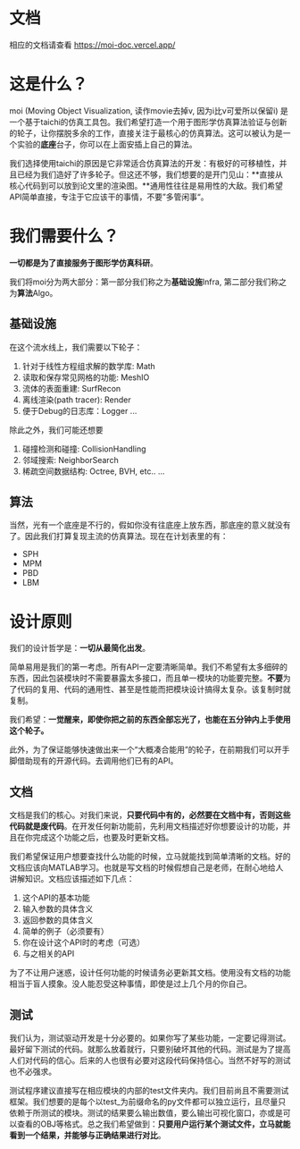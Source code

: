 # 文档
相应的文档请查看
https://moi-doc.vercel.app/


# 这是什么？

moi (Moving Object Visualization, 读作movie去掉v, 因为i比v可爱所以保留i) 是一个基于taichi的仿真工具包。我们希望打造一个用于图形学仿真算法验证与创新的轮子，让你摆脱多余的工作，直接关注于最核心的仿真算法。这可以被认为是一个实验的**底座**台子，你可以在上面安插上自己的算法。


我们选择使用taichi的原因是它非常适合仿真算法的开发：有极好的可移植性，并且已经为我们造好了许多轮子。但这还不够，我们想要的是开门见山：**直接从核心代码到可以放到论文里的渲染图。**通用性往往是易用性的大敌。我们希望API简单直接，专注于它应该干的事情，不要”多管闲事“。

# 我们需要什么？

**一切都是为了直接服务于图形学仿真科研**。


我们将moi分为两大部分：第一部分我们称之为**基础设施**Infra, 第二部分我们称之为**算法**Algo。

## 基础设施
在这个流水线上，我们需要以下轮子：

1. 针对于线性方程组求解的数学库: Math
2. 读取和保存常见网格的功能: MeshIO
3. 流体的表面重建: SurfRecon
4. 离线渲染(path tracer): Render
5. 便于Debug的日志库：Logger
...

除此之外，我们可能还想要

1. 碰撞检测和碰撞: CollisionHandling
2. 邻域搜索: NeighborSearch
3. 稀疏空间数据结构: Octree, BVH, etc..
...

## 算法
当然，光有一个底座是不行的，假如你没有往底座上放东西，那底座的意义就没有了。因此我们打算复现主流的仿真算法。现在在计划表里的有：

- SPH
- MPM
- PBD
- LBM

# 设计原则
我们的设计哲学是：**一切从最简化出发**。

简单易用是我们的第一考虑。所有API一定要清晰简单。我们不希望有太多细碎的东西，因此包装模块时不需要暴露太多接口，而且单一模块的功能要完整。**不要**为了代码的复用、代码的通用性、甚至是性能而把模块设计搞得太复杂。该复制时就复制。

我们希望：**一觉醒来，即使你把之前的东西全部忘光了，也能在五分钟内上手使用这个轮子。**

此外，为了保证能够快速做出来一个“大概凑合能用”的轮子，在前期我们可以开手脚借助现有的开源代码。去调用他们已有的API。

## 文档

文档是我们的核心。对我们来说，**只要代码中有的，必然要在文档中有，否则这些代码就是废代码**。在开发任何新功能前，先利用文档描述好你想要设计的功能，并且在你完成这个功能之后，也要及时更新文档。

我们希望保证用户想要查找什么功能的时候，立马就能找到简单清晰的文档。好的文档应该向MATLAB学习。也就是写文档的时候假想自己是老师，在耐心地给人讲解知识。文档应该描述如下几点：

1. 这个API的基本功能
2. 输入参数的具体含义
3. 返回参数的具体含义
4. 简单的例子（必须要有）
5. 你在设计这个API时的考虑（可选）
6. 与之相关的API

为了不让用户迷惑，设计任何功能的时候请务必更新其文档。使用没有文档的功能相当于盲人摸象。没人能忍受这种事情，即使是过上几个月的你自己。

## 测试
我们认为，测试驱动开发是十分必要的。如果你写了某些功能，一定要记得测试。最好留下测试的代码。就那么放着就行，只要别破坏其他的代码。测试是为了提高人们对代码的信心。后来的人也很有必要对这段代码保持信心。当然不好写的测试也不必强求。

测试程序建议直接写在相应模块的内部的test文件夹内。我们目前尚且不需要测试框架。我们想要的是每个以test_为前缀命名的py文件都可以独立运行，且尽量只依赖于所测试的模块。测试的结果要么输出数值，要么输出可视化窗口，亦或是可以查看的OBJ等格式。总之我们希望做到：**只要用户运行某个测试文件，立马就能看到一个结果，并能够与正确结果进行对比**。
